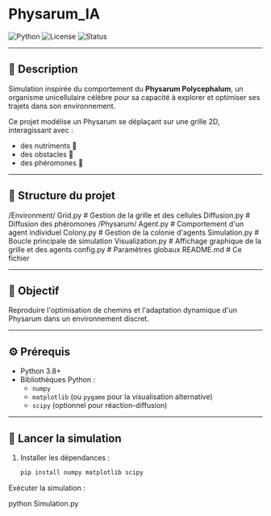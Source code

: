 # Physarum_IA

![Python](https://img.shields.io/badge/Python-3.8%2B-blue)
![License](https://img.shields.io/badge/License-MIT-green)
![Status](https://img.shields.io/badge/Status-Work_in_Progress-yellow)

---

## 🧠 Description
Simulation inspirée du comportement du **Physarum Polycephalum**, un organisme unicellulaire célèbre pour sa capacité à explorer et optimiser ses trajets dans son environnement.

Ce projet modélise un Physarum se déplaçant sur une grille 2D, interagissant avec :
- des nutriments 🍎
- des obstacles 🧱
- des phéromones 🧪

---

## 📂 Structure du projet
/Environment/ 
Grid.py # Gestion de la grille et des cellules 
Diffusion.py # Diffusion des phéromones /Physarum/ 
Agent.py # Comportement d'un agent individuel 
Colony.py # Gestion de la colonie d'agents 
Simulation.py # Boucle principale de simulation 
Visualization.py # Affichage graphique de la grille et des agents 
config.py # Paramètres globaux 
README.md # Ce fichier

---

## 🎯 Objectif
Reproduire l'optimisation de chemins et l'adaptation dynamique d'un Physarum dans un environnement discret.

---

## ⚙️ Prérequis
- Python 3.8+
- Bibliothèques Python :
  - `numpy`
  - `matplotlib` (ou `pygame` pour la visualisation alternative)
  - `scipy` (optionnel pour réaction-diffusion)

---

## 🚀 Lancer la simulation
1. Installer les dépendances :
   ```bash
   pip install numpy matplotlib scipy
Exécuter la simulation :

python Simulation.py